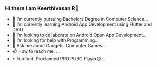 ### Hi there I am Keerthivasan R👋

- 🔭 I’m currently pursuing Bachelors Degree in Computer Science...
- 🌱 I’m currently learning Android App Development using Flutter and DART
- 👯 I’m looking to collaborate on Android Open App Development...
- 🤔 I’m looking for help with Programming...
- 💬 Ask me about Gadgets, Computer Games...
- 📫 How to reach me: ...
- ⚡ Fun fact: Proclaimed PRO PUBG Player😄...
